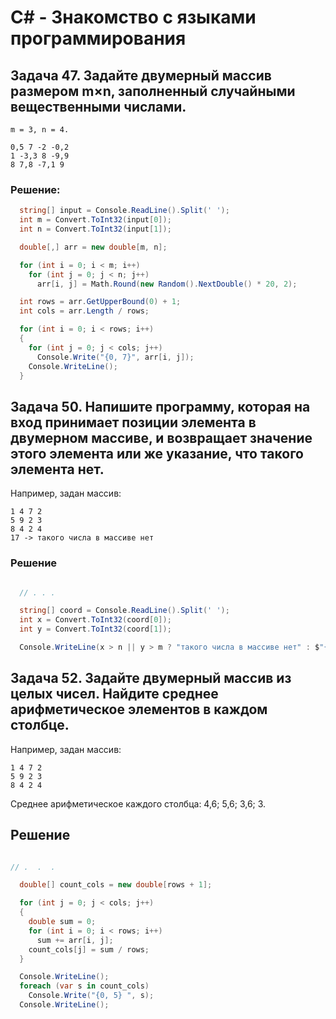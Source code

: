 # C# - Знакомство с языками программирования

## Задача 47. Задайте двумерный массив размером m×n, заполненный случайными вещественными числами.
```
m = 3, n = 4.

0,5 7 -2 -0,2
1 -3,3 8 -9,9
8 7,8 -7,1 9
```

### Решение:

```c#
  string[] input = Console.ReadLine().Split(' ');
  int m = Convert.ToInt32(input[0]);
  int n = Convert.ToInt32(input[1]);

  double[,] arr = new double[m, n];

  for (int i = 0; i < m; i++)
    for (int j = 0; j < n; j++)
      arr[i, j] = Math.Round(new Random().NextDouble() * 20, 2);

  int rows = arr.GetUpperBound(0) + 1;
  int cols = arr.Length / rows;

  for (int i = 0; i < rows; i++)
  {
    for (int j = 0; j < cols; j++)
      Console.Write("{0, 7}", arr[i, j]);
    Console.WriteLine();
  }
```

## Задача 50. Напишите программу, которая на вход принимает позиции элемента в двумерном массиве, и возвращает значение этого элемента или же указание, что такого элемента нет.

Например, задан массив:
```
1 4 7 2
5 9 2 3
8 4 2 4
17 -> такого числа в массиве нет
```

### Решение

```c#

  // . . . 

  string[] coord = Console.ReadLine().Split(' ');
  int x = Convert.ToInt32(coord[0]);
  int y = Convert.ToInt32(coord[1]);

  Console.WriteLine(x > n || y > m ? "такого числа в массиве нет" : $"{arr[x, y]}");
```

## Задача 52. Задайте двумерный массив из целых чисел. Найдите среднее арифметическое элементов в каждом столбце.

Например, задан массив:

```
1 4 7 2
5 9 2 3
8 4 2 4
```

Среднее арифметическое каждого столбца: 4,6; 5,6; 3,6; 3.

## Решение

```c#

// .  .  .

  double[] count_cols = new double[rows + 1];

  for (int j = 0; j < cols; j++)
  {
    double sum = 0;
    for (int i = 0; i < rows; i++)
      sum += arr[i, j];
    count_cols[j] = sum / rows;
  }

  Console.WriteLine();
  foreach (var s in count_cols)
    Console.Write("{0, 5} ", s);
  Console.WriteLine();
```